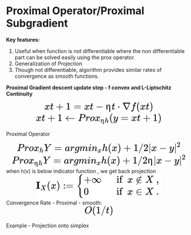 
# Proximal Operator/Proximal Subgradient

**Key features:**
1. Useful when function is not differentiable where the non differentiable part can be solved easily using the prox operator.
2. Generalization of Projection
3. Though not differentiable, algorithm provides similar rates of convergence as smooth functions.


**Proximal Gradient descent update step - f convex and L-Liptschitz Continuity**
<!-- $$
xt+1 = xt − ηt · ∇f(xt) 
$$ --> 

<div align="center"><img style="background: white;" src="../../svg/vlquuAxSdZ.svg"></div>

<!-- $$
xt+1 ← Prox_{ηh} (y=xt+1) 
$$ --> 

<div align="center"><img style="background: white;" src="../../svg/hQNHKKBdAI.svg"></div>


Proximal Operator
<!-- $$ 
Prox_{h}Y = argmin_{x} h(x) + 1/2 |x-y|^2
$$ --> 

<div align="center"><img style="background: white;" src="../../svg/NM7wxisVNl.svg"></div>
<!-- $$ 
Prox_{ηh}Y = argmin_{x} h(x) + 1/2η |x-y|^2
$$ --> 

<div align="center"><img style="background: white;" src="../../svg/XQ41gsnJSc.svg"></div>
when h(x) is below indicator function , we get back projection
<!-- $$
  \mathbf {I} _{X}(x):=
  \begin{cases}+ \infty ~&{\text{ if }}~x\notin X~,\\0~&{\text{ if }}~x\in X~.\end{cases}\
$$ --> 

<div align="center"><img style="background: white;" src="../../svg/K8QAK5pHKP.svg"></div>
Convergence Rate - Proximal - smooth:
<!-- $$
O(1/t)
$$ --> 

<div align="center"><img style="background: white;" src="../../svg/ct9EflCmGQ.svg"></div>


Example - Projection onto simplex

